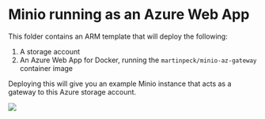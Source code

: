 # Minio running as an Azure Web App

This folder contains an ARM template that will deploy the following:

1. A storage account
2. An Azure Web App for Docker, running the `martinpeck/minio-az-gateway` container image

Deploying this will give you an example Minio instance that acts as a gateway to this Azure storage account.

<a href="https://portal.azure.com/#create/Microsoft.Template/uri/https%3A%2F%2Fraw.githubusercontent.com%2Fmartinpeck%2Fs3_vs_minio_tests%2Fmaster%2Fazure-webapp%2Fazuredeploy.json" target="_blank">
    <img src="http://azuredeploy.net/deploybutton.png"/>
</a>
